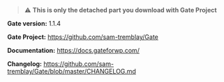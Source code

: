 > :warning: **This is only the detached part you download with Gate Project**

**Gate version:** 1.1.4

**Gate Project:** https://github.com/sam-tremblay/Gate

**Documentation:** https://docs.gateforwp.com/

**Changelog:** https://github.com/sam-tremblay/Gate/blob/master/CHANGELOG.md